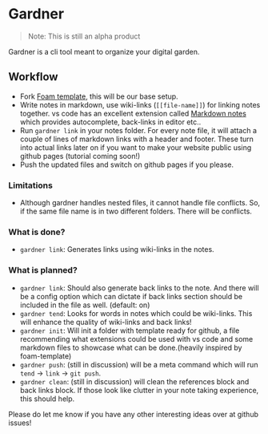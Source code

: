 # Gardner

> Note: This is still an alpha product

Gardner is a cli tool meant to organize your digital garden.

## Workflow

- Fork [Foam template](https://github.com/foambubble/foam-template), this will be our base setup.
- Write notes in markdown, use wiki-links (`[[file-name]]`) for linking notes together.
    vs code has an excellent extension called [Markdown notes](https://marketplace.visualstudio.com/items?itemName=kortina.vscode-markdown-notes) which provides autocomplete, back-links in editor etc..
- Run `gardner link` in your notes folder. For every note file, it will attach a couple of lines of markdown links with a header and footer.
    These turn into actual links later on if you want to make your website public using github pages (tutorial coming soon!)
- Push the updated files and switch on github pages if you please.

### Limitations
- Although gardner handles nested files, it cannot handle file conflicts.
    So, if the same file name is in two different folders. There will be conflicts.

### What is done?

- `gardner link`: Generates links using wiki-links in the notes.

### What is planned?

- `gardner link`: Should also generate back links to the note. And there will be a config option
    which can dictate if back links section should be included in the file as well. (default: on)
- `gardner tend`: Looks for words in notes which could be wiki-links. This will enhance the quality of
    wiki-links and back links!
- `gardner init`: Will init a folder with template ready for github, a file recommending what extensions
    could be used with vs code and some markdown files to showcase what can be done.(heavily inspired by foam-template)
- `gardner push`: (still in discussion) will be a meta command which will run `tend` -> `link` -> `git push`.
- `gardner clean`: (still in discussion) will clean the references block and back links block. If those look like clutter
    in your note taking experience, this should help.
    
Please do let me know if you have any other interesting ideas over at github issues! 